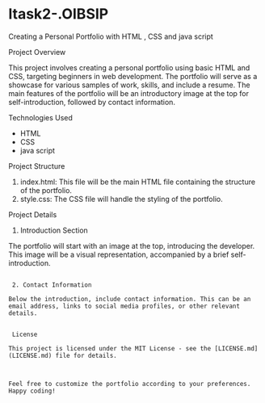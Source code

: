 # ltask2-.OIBSIP
Creating a Personal Portfolio with HTML , CSS and java script

 Project Overview

This project involves creating a personal portfolio using basic HTML and CSS, targeting beginners in web development. The portfolio will serve as a showcase for various samples of work, skills, and include a resume. The main features of the portfolio will be an introductory image at the top for self-introduction, followed by contact information.

 Technologies Used

- HTML
- CSS
- java script

 Project Structure

1. index.html: This file will be the main HTML file containing the structure of the portfolio.
2. style.css: The CSS file will handle the styling of the portfolio.

 Project Details

 1. Introduction Section

The portfolio will start with an image at the top, introducing the developer. This image will be a visual representation, accompanied by a brief self-introduction.


```

 2. Contact Information

Below the introduction, include contact information. This can be an email address, links to social media profiles, or other relevant details.


 License

This project is licensed under the MIT License - see the [LICENSE.md](LICENSE.md) file for details.



Feel free to customize the portfolio according to your preferences. Happy coding!
